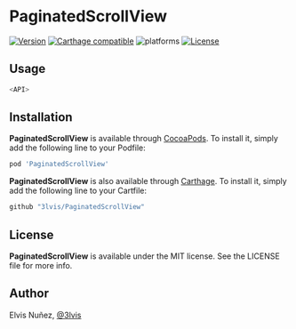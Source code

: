 # PaginatedScrollView

[![Version](https://img.shields.io/cocoapods/v/PaginatedScrollView.svg?style=flat)](https://cocoapods.org/pods/PaginatedScrollView)
[![Carthage compatible](https://img.shields.io/badge/Carthage-compatible-4BC51D.svg?style=flat)](https://github.com/3lvis/PaginatedScrollView)
![platforms](https://img.shields.io/badge/platforms-iOS%20%7C%20OS%20X%20%7C%20watchOS%20%7C%20tvOS%20-lightgrey.svg)
[![License](https://img.shields.io/cocoapods/l/PaginatedScrollView.svg?style=flat)](https://cocoapods.org/pods/DATAStack)


## Usage

```swift
<API>
```

## Installation

**PaginatedScrollView** is available through [CocoaPods](http://cocoapods.org). To install
it, simply add the following line to your Podfile:

```ruby
pod 'PaginatedScrollView'
```

**PaginatedScrollView** is also available through [Carthage](https://github.com/Carthage/Carthage). To install
it, simply add the following line to your Cartfile:

```ruby
github "3lvis/PaginatedScrollView"
```

## License

**PaginatedScrollView** is available under the MIT license. See the LICENSE file for more info.

## Author

Elvis Nuñez, [@3lvis](https://twitter.com/3lvis)
